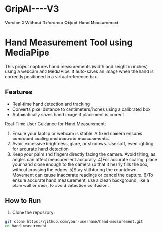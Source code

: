 # GripAI----V3
Version 3 Without Reference Object Hand Measurement 

# Hand Measurement Tool using MediaPipe

This project captures hand measurements (width and height in inches) using a webcam and MediaPipe. It auto-saves an image when the hand is correctly positioned in a virtual reference box.

## Features
- Real-time hand detection and tracking
- Converts pixel distance to centimeters/inches using a calibrated box
- Automatically saves hand image if placement is correct


Real-Time User Guidance for Hand Measurement:
1) Ensure your laptop or webcam is stable. A fixed camera ensures consistent
scaling and accurate measurements.
2) Avoid excessive brightness, glare, or shadows. Use soft, even lighting for
accurate hand detection.
3) Keep your palm and fingers directly facing the camera. Avoid tilting, as angles
can affect measurement accuracy.
4)For accurate scaling, place your hand close enough to the camera so that it
nearly fills the box, without crossing the edges.
5)Stay still during the countdown. Movement can cause inaccurate readings or
cancel the capture.
6)To ensure accurate hand measurement, use a clean background, like a plain
wall or desk, to avoid detection confusion.


## How to Run

1. Clone the repository:
```bash
git clone https://github.com/your-username/hand-measurement.git
cd hand-measurement 
